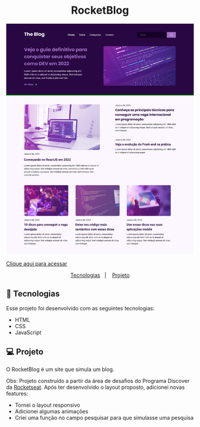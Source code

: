<h1 align="center"> RocketBlog </h1>

![preview](./.github/preview.png)

[Clique aqui para acessar](https://maik-emanoel.github.io/rocketblog/)

<p align="center">
  <a href="#-tecnologias">Tecnologias</a>&nbsp;&nbsp;&nbsp;|&nbsp;&nbsp;&nbsp;
  <a href="#-projeto">Projeto</a>
</p>

## 🚀 Tecnologias

Esse projeto foi desenvolvido com as seguintes tecnologias:

- HTML
- CSS
- JavaScript

## 💻 Projeto

O RocketBlog é um site que simula um blog. <br>

Obs: Projeto construído a partir da área de desafios do Programa Discover da [Rocketseat](https://rocketseat.com.br). Após ter desenvolvido o layout proposto, adicionei novas features:

- Tornei o layout responsivo
- Adicionei algumas animações
- Criei uma função no campo pesquisar para que simulasse uma pesquisa